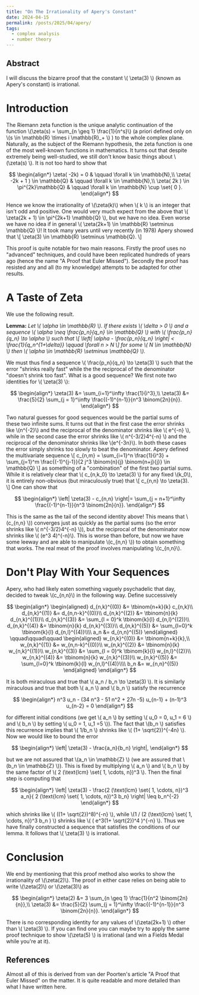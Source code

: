 ```yaml
---
title: "On The Irrationality of Apery's Constant"
date: 2024-04-15
permalink: /posts/2025/04/apery/
tags:
  - complex analysis
  - number theory
---
```


Abstract
-----
I will discuss the bizarre proof that the constant \\( \zeta(3) \\) (known as Apery's constant) is irrational.

Introduction
=====
The Riemann zeta function is the unique analytic continuation of the function \\(\zeta(s) = \sum_\{n \geq 1\} \frac{1}{n^s}\\) (a priori defined only on \\(s \in \mathbb{R} \times i \mathbb{R}_+ \\) ) to the whole complex plane. Naturally, as the subject of the Riemann hypothesis, the zeta function is one of the most well-known functions in mathematics. It turns out that despite extremely being well-studied, we still don't know basic things about \\(\zeta(s) \\). It is not too hard to show that

$$
\begin{align*} 
\zeta( -2k) = 0 & \qquad \forall k \in \mathbb{N},\\
\zeta( -2k + 1 ) \in \mathbb{Q} & \qquad \forall k \in \mathbb{N},\\
\zeta( 2k ) \in \pi^{2k}\mathbb{Q} & \qquad \forall k \in \mathbb{N} \cup \set{ 0 }.
\end{align*}
$$

Hence we know the irrationality of \\(\zeta(k)\\) when \\( k \\) is an integer that isn't odd and positive. One would very much expect from the above that \\( \zeta(2k + 1) \in \pi^{2k+1} \mathbb{Q} \\), but we have no idea. Even worse we have no idea if in general \\( \zeta(2k+1) \in \mathbb{R} \setminus \mathbb{Q} \\)! It took many years until very recently (in 1978) Apery showed that \\[ \zeta(3) \in \mathbb{R} \setminus \mathbb{Q}. \\]

This proof is quite notable for two main reasons. Firstly the proof uses no "advanced" techniques, and could have been replicated hundreds of years ago (hence the name "A Proof that Euler Missed"). Secondly the proof has resisted any and all (to my knowledge) attempts to be adapted for other results.

A Taste of Zeta
=====

We use the following result.

<b>Lemma:</b> <i> Let \\( \alpha \in \mathbb{R} \\). If there exists \\( \delta > 0 \\) and a sequence \\( \alpha \neq \frac{p_n}{q_n} \in \mathbb{Q} \\) with \\( \frac{p_n}{q_n} \to \alpha \\) such that \\[ \left| \alpha - \frac{p_n}{q_n} \right| < \frac{1}{q_n^{1+\delta}} \qquad \forall n > N \\] for some \\( N \in \mathbb{N} \\) then \\( \alpha \in \mathbb{R} \setminus \mathbb{Q} \\). </i>

We must thus find a sequence \\( \frac{p_n}{q_n} \to \zeta(3) \\) such that the error "shrinks really fast" while the the reciprocal of the denominator "doesn't shrink too fast". What is a good sequence? We first note two identities for \\( \zeta(3) \\):

$$
\begin{align*}
\zeta(3) &= \sum_{i=1}^\infty \frac{1}{i^3},\\
\zeta(3) &= \frac{5}{2} \sum_{j = 1}^\infty \frac{(-1)^{n-1}}{n^3 \binom{2n}{n}}.
\end{align*}
$$

Two natural guesses for good sequences would be the partial sums of these two infinite sums. It turns out that in the first case the error shrinks like \\(n^{-2}\\) and the reciprocal of the denominator shrinks like \\( e^{-n} \\), while in the second case the error shrinks like \\( n^{-3/2}4^{-n} \\) and the reciprocal of the denominator shrinks like \\(e^{-3n}\\). In both these cases the error simply shrinks too slowly to beat the denominator. Apery defined the multivariate sequence \\[ c_{n,m} = \sum_{i=1}^n \frac{1}{i^3} + \sum_{j=1}^m \frac{(-1)^{j-1}}{2 j^3 \binom{n}{j} \binom{n+j}{j}}  \in \mathbb{Q} \\] as something of a "combination" of the first two partial sums. While it is relatively clear that \\( c_{n,k_0} \to \zeta(3) \\) for any fixed \\(k_0\\), it is entirely non-obvious (but miraculously true) that \\[ c_{n,n} \to \zeta(3). \\] One can show that

$$
\begin{align*}
\left| \zeta(3) - c_{n,n} \right|= \sum_{j = n+1}^\infty \frac{(-1)^{n-1}}{n^3 \binom{2n}{n}}.
\end{align*}
$$

This is the same as the tail of the second identity above! This means that \\(c_{n,n} \\)) converges just as quickly as the partial sums (so the error shrinks like \\( n^{-3/2}4^{-n} \\)), but the reciprocal of the denominator now shrinks like \\( (e^3 4)^{-n}\\). This is worse than before, but now we have some leeway and are able to manipulate \\(c_{n,n} \\)) to obtain something that works. The real meat of the proof involves manipulating \\(c_{n,n}\\).

Don't Play With Your Sequences
=====
Apery, who had likely eaten something vaguely psychadelic that day, decided to tweak \\(c_{n,n}\\) in the following way. Define successively

$$
\begin{align*}
\begin{aligned}
d_{n,k}^{(0)} &= \tbinom{n+k}{k} c_{n,k}\\
d_{n,k}^{(1)} &= d_{n,n-k}^{(0)}\\
d_{n,k}^{(2)} &= \tbinom{n}{k} d_{n,k}^{(1)}\\
d_{n,k}^{(3)} &= \sum_{l = 0}^k \tbinom{k}{l} d_{n,l}^{(2)}\\
d_{n,k}^{(4)} &= \tbinom{n}{k} d_{n,k}^{(3)}\\
d_{n,k}^{(5)} &= \sum_{l=0}^k \tbinom{k}{l} d_{n,l}^{(4)}\\\\
a_n &= d_{n,n}^{(5)}
\end{aligned}
\qquad\qquad\qquad
\begin{aligned}
w_{n,k}^{(0)} &= \tbinom{n+k}{k},\\
w_{n,k}^{(1)} &= w_{n,n-k}^{(0)}\\
w_{n,k}^{(2)} &= \tbinom{n}{k} w_{n,k}^{(1)}\\
w_{n,k}^{(3)} &= \sum_{l = 0}^k \tbinom{k}{l} w_{n,l}^{(2)}\\
w_{n,k}^{(4)} &= \tbinom{n}{k} w_{n,k}^{(3)}\\
w_{n,k}^{(5)} &= \sum_{l=0}^k \tbinom{k}{l} w_{n,l}^{(4)}\\\\
b_n &= w_{n,n}^{(5)}
\end{aligned}
\end{align*}
$$

It is both miraculous and true that \\( a_n / b_n \to \zeta(3) \\). It is similarly miraculous and true that both \\( a_n \\) and \\( b_n \\) satisfy the recurrence

$$
\begin{align*}
n^3 u_n - (34 n^3 - 51 n^2 + 27n -5) u_{n-1} + (n-1)^3 u_{n-2} = 0
\end{align*}
$$

for different initial conditions (we get \\( a_n \\) by setting \\( u_0 = 0, u_1 = 6 \\) and \\( b_n \\) by setting \\( u_0 = 1, u_1 =5 \\)). The fact that \\(b_n \\) satisfies this recurrence implies that \\( 1/b_n \\) shrinks like \\( (1+ \sqrt{2})^{-4n} \\). Now we would like to bound the error

$$
\begin{align*}
\left| \zeta(3) - \frac{a_n}{b_n} \right|,
\end{align*}
$$

but we are not assured that \\(a_n \in \mathbb{Z} \\) (we are assured that \\(b_n \in \mathbb{Z} \\)). This is fixed by multiplying \\( a_n \\) and \\( b_n \\) by the same factor of \\( 2 (\text{lcm} \set{ 1, \cdots, n})^3 \\). Then the final step is computing that

$$
\begin{align*}
\left| \zeta(3) - \frac{2 (\text{lcm} \set{ 1, \cdots, n})^3 a_n}{ 2 (\text{lcm} \set{ 1, \cdots, n})^3 b_n} \right| \leq b_n^{-2}
\end{align*}
$$

which shrinks like \\( ((1+ \sqrt{2})^8)^{-n} \\), while \\(1 / (2 (\text{lcm} \set{ 1, \cdots, n})^3 b_n ) \\) shrinks like \\( ( e^3(1+ \sqrt{2})^4 )^{-n} \\). Thus we have finally constructed a sequence that satisfies the conditions of our lemma. It follows that \\( \zeta(3) \\) is irrational.

Conclusion
=====

We end by mentioning that this proof method also works to show the irrationality of \\(\zeta(2)\\). The proof in either case relies on being able to write \\(\zeta(2)\\) or \\(\zeta(3)\\) as

$$
\begin{align*}
    \zeta(2) &= 3 \sum_{n \geq 1} \frac{1}{n^2 \binom{2n}{n}},\\
    \zeta(3) &= \frac{5}{2} \sum_{j = 1}^\infty \frac{(-1)^{n-1}}{n^3 \binom{2n}{n}}.
\end{align*}
$$

There is no corresponding identity for any values of \\(\zeta(2k+1) \\) other than \\( \zeta(3) \\). If you can find one you can maybe try to apply the same proof technique to show \\(\zeta(5) \\) is irrational (and win a Fields Medal while you're at it).


References
-----
Almost all of this is derived from van der Poorten's article "A Proof that Euler Missed" on the matter. It is quite readable and more detailed than what I have written here.
